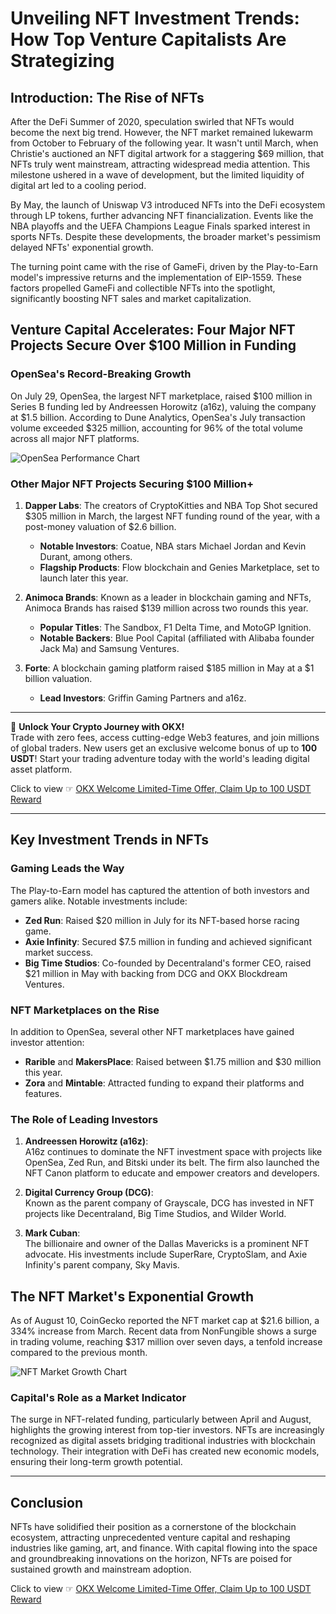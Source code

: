 # Unveiling NFT Investment Trends: How Top Venture Capitalists Are Strategizing

## Introduction: The Rise of NFTs

After the DeFi Summer of 2020, speculation swirled that NFTs would become the next big trend. However, the NFT market remained lukewarm from October to February of the following year. It wasn't until March, when Christie's auctioned an NFT digital artwork for a staggering $69 million, that NFTs truly went mainstream, attracting widespread media attention. This milestone ushered in a wave of development, but the limited liquidity of digital art led to a cooling period.

By May, the launch of Uniswap V3 introduced NFTs into the DeFi ecosystem through LP tokens, further advancing NFT financialization. Events like the NBA playoffs and the UEFA Champions League Finals sparked interest in sports NFTs. Despite these developments, the broader market's pessimism delayed NFTs' exponential growth.

The turning point came with the rise of GameFi, driven by the Play-to-Earn model's impressive returns and the implementation of EIP-1559. These factors propelled GameFi and collectible NFTs into the spotlight, significantly boosting NFT sales and market capitalization.

## Venture Capital Accelerates: Four Major NFT Projects Secure Over $100 Million in Funding

### OpenSea's Record-Breaking Growth

On July 29, OpenSea, the largest NFT marketplace, raised $100 million in Series B funding led by Andreessen Horowitz (a16z), valuing the company at $1.5 billion. According to Dune Analytics, OpenSea's July transaction volume exceeded $325 million, accounting for 96% of the total volume across all major NFT platforms.

![OpenSea Performance Chart](https://www.okx.com/cdn/assets/plugins/2021/08/09171610.png)

### Other Major NFT Projects Securing $100 Million+

1. **Dapper Labs**: The creators of CryptoKitties and NBA Top Shot secured $305 million in March, the largest NFT funding round of the year, with a post-money valuation of $2.6 billion.  
   - **Notable Investors**: Coatue, NBA stars Michael Jordan and Kevin Durant, among others.  
   - **Flagship Products**: Flow blockchain and Genies Marketplace, set to launch later this year.

2. **Animoca Brands**: Known as a leader in blockchain gaming and NFTs, Animoca Brands has raised $139 million across two rounds this year.  
   - **Popular Titles**: The Sandbox, F1 Delta Time, and MotoGP Ignition.  
   - **Notable Backers**: Blue Pool Capital (affiliated with Alibaba founder Jack Ma) and Samsung Ventures.

3. **Forte**: A blockchain gaming platform raised $185 million in May at a $1 billion valuation.  
   - **Lead Investors**: Griffin Gaming Partners and a16z.

---

🚀 **Unlock Your Crypto Journey with OKX!**  
Trade with zero fees, access cutting-edge Web3 features, and join millions of global traders. New users get an exclusive welcome bonus of up to **100 USDT**! Start your trading adventure today with the world's leading digital asset platform.  

Click to view ☞ [OKX Welcome Limited-Time Offer, Claim Up to 100 USDT Reward](https://bit.ly/OKXe)

---

## Key Investment Trends in NFTs

### Gaming Leads the Way

The Play-to-Earn model has captured the attention of both investors and gamers alike. Notable investments include:

- **Zed Run**: Raised $20 million in July for its NFT-based horse racing game.  
- **Axie Infinity**: Secured $7.5 million in funding and achieved significant market success.  
- **Big Time Studios**: Co-founded by Decentraland's former CEO, raised $21 million in May with backing from DCG and OKX Blockdream Ventures.

### NFT Marketplaces on the Rise

In addition to OpenSea, several other NFT marketplaces have gained investor attention:

- **Rarible** and **MakersPlace**: Raised between $1.75 million and $30 million this year.  
- **Zora** and **Mintable**: Attracted funding to expand their platforms and features.

### The Role of Leading Investors

1. **Andreessen Horowitz (a16z)**:  
   A16z continues to dominate the NFT investment space with projects like OpenSea, Zed Run, and Bitski under its belt. The firm also launched the NFT Canon platform to educate and empower creators and developers.

2. **Digital Currency Group (DCG)**:  
   Known as the parent company of Grayscale, DCG has invested in NFT projects like Decentraland, Big Time Studios, and Wilder World.

3. **Mark Cuban**:  
   The billionaire and owner of the Dallas Mavericks is a prominent NFT advocate. His investments include SuperRare, CryptoSlam, and Axie Infinity's parent company, Sky Mavis.

## The NFT Market's Exponential Growth

As of August 10, CoinGecko reported the NFT market cap at $21.6 billion, a 334% increase from March. Recent data from NonFungible shows a surge in trading volume, reaching $317 million over seven days, a tenfold increase compared to the previous month.

![NFT Market Growth Chart](https://www.okx.com/cdn/assets/plugins/2021/08/0917343.png)

### Capital's Role as a Market Indicator

The surge in NFT-related funding, particularly between April and August, highlights the growing interest from top-tier investors. NFTs are increasingly recognized as digital assets bridging traditional industries with blockchain technology. Their integration with DeFi has created new economic models, ensuring their long-term growth potential.

---

## Conclusion

NFTs have solidified their position as a cornerstone of the blockchain ecosystem, attracting unprecedented venture capital and reshaping industries like gaming, art, and finance. With capital flowing into the space and groundbreaking innovations on the horizon, NFTs are poised for sustained growth and mainstream adoption.

Click to view ☞ [OKX Welcome Limited-Time Offer, Claim Up to 100 USDT Reward](https://bit.ly/OKXe)
